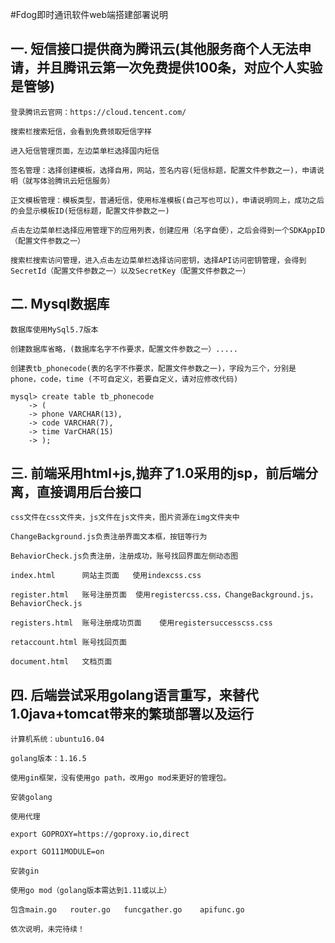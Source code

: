 #Fdog即时通讯软件web端搭建部署说明

##	一.	短信接口提供商为腾讯云(其他服务商个人无法申请，并且腾讯云第一次免费提供100条，对应个人实验是管够)

	登录腾讯云官网：https://cloud.tencent.com/
	
	搜索栏搜索短信，会看到免费领取短信字样
	
	进入短信管理页面，左边菜单栏选择国内短信
	
	签名管理：选择创建模板，选择自用，网站，签名内容(短信标题，配置文件参数之一)，申请说明（就写体验腾讯云短信服务）
	
	正文模板管理：模板类型，普通短信，使用标准模板(自己写也可以)，申请说明同上，成功之后的会显示模板ID(短信标题，配置文件参数之一)
	
	点击左边菜单栏选择应用管理下的应用列表，创建应用（名字自便），之后会得到一个SDKAppID（配置文件参数之一）
	
	搜索栏搜索访问管理，进入点击左边菜单栏选择访问密钥，选择API访问密钥管理，会得到SecretId（配置文件参数之一）以及SecretKey（配置文件参数之一）
	
## 	二.	Mysql数据库

	数据库使用MySql5.7版本
	
	创建数据库省略，(数据库名字不作要求，配置文件参数之一）.....
	
	创建表tb_phonecode(表的名字不作要求，配置文件参数之一)，字段为三个，分别是phone，code，time (不可自定义，若要自定义，请对应修改代码)

	mysql> create table tb_phonecode
    	-> (
    	-> phone VARCHAR(13),
    	-> code VARCHAR(7),
    	-> time VarCHAR(15)
    	-> );

##	三.	前端采用html+js,抛弃了1.0采用的jsp，前后端分离，直接调用后台接口

	css文件在css文件夹，js文件在js文件夹，图片资源在img文件夹中
	
	ChangeBackground.js负责注册界面文本框，按钮等行为
	
	BehaviorCheck.js负责注册，注册成功，账号找回界面左侧动态图
	
	index.html		网站主页面  	使用indexcss.css
	
	register.html	账号注册页面	使用registercss.css，ChangeBackground.js，BehaviorCheck.js
	
	registers.html	账号注册成功页面	使用registersuccesscss.css
	
	retaccount.html	账号找回页面
	
	document.html	文档页面


##  四.	后端尝试采用golang语言重写，来替代1.0java+tomcat带来的繁琐部署以及运行

	计算机系统：ubuntu16.04

	golang版本：1.16.5
	
	使用gin框架，没有使用go path，改用go mod来更好的管理包。
	
	安装golang
	
	使用代理
	
	export GOPROXY=https://goproxy.io,direct
	
	export GO111MODULE=on
	
	安装gin
	
	使用go mod（golang版本需达到1.11或以上）
	
	包含main.go   router.go   funcgather.go	 apifunc.go	
	
	依次说明，未完待续！
	
	
	
	
	
	
	
	
	
	
	
	
	
	
	

